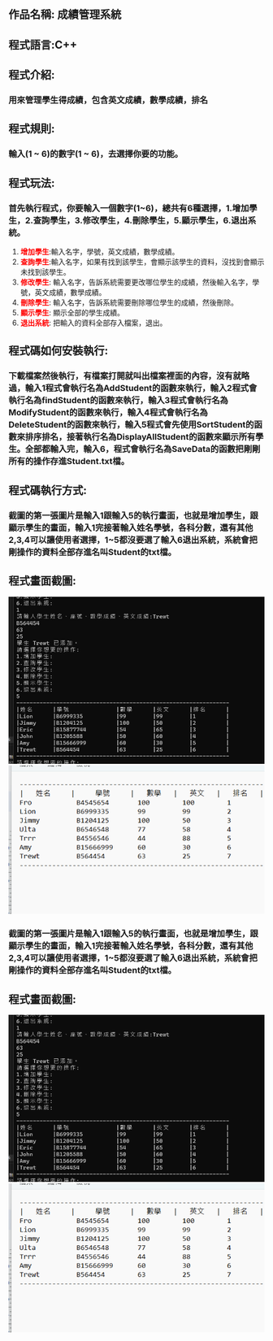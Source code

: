 
## <b>作品名稱:</b> 成績管理系統
## <b>程式語言:</b>C++
## <b>程式介紹</b>: 
### 用來管理學生得成績，包含英文成績，數學成績，排名
## <b>程式規則:</b>
### 輸入(1 ~ 6)的數字(1 ~ 6)，去選擇你要的功能。
## <b>程式玩法:</b>
### 首先執行程式，你要輸入一個數字(1~6)，總共有6種選擇，1.增加學生，2.查詢學生，3.修改學生，4.刪除學生，5.顯示學生，6.退出系統。

1. **<font color=#FF0000>增加學生</font>**:輸入名字，學號，英文成績，數學成績。
2. **<font color = red>查詢學生</font>**:輸入名字，如果有找到該學生，會顯示該學生的資料，沒找到會顯示未找到該學生。
3. **<font color = red>修改學生</font>**: 輸入名字，告訴系統需要更改哪位學生的成績，然後輸入名字，學號，英文成績，數學成績。
4. **<font color = red>刪除學生</font>**: 輸入名字，告訴系統需要刪除哪位學生的成績，然後刪除。
5. **<font color = red>顯示學生</font>**: 顯示全部的學生成績。
6. **<font color = red>退出系統</font>**: 把輸入的資料全部存入檔案，退出。
## <b>程式碼如何安裝執行:</b>
### 下載檔案然後執行，有檔案打開就叫出檔案裡面的內容，沒有就略過，輸入1程式會執行名為AddStudent的函數來執行，輸入2程式會執行名為findStudent的函數來執行，輸入3程式會執行名為ModifyStudent的函數來執行，輸入4程式會執行名為DeleteStudent的函數來執行，輸入5程式會先使用SortStudent的函數來排序排名，接著執行名為DisplayAllStudent的函數來顯示所有學生。全部都輸入完，輸入6，程式會執行名為SaveData的函數把剛剛所有的操作存進Student.txt檔。
## <b>程式碼執行方式:</b>
### 截圖的第一張圖片是輸入1跟輸入5的執行畫面，也就是增加學生，跟顯示學生的畫面，輸入1完接著輸入姓名學號，各科分數，還有其他2,3,4可以讓使用者選擇，1~5都沒要選了輸入6退出系統，系統會把剛操作的資料全部存進名叫Student的txt檔。
## <b>程式畫面截圖:</b>
![Alt text](https://github.com/jimmyye1118/1.Personal/blob/master/2023-05-07%20124939.png)
![Alt text](https://github.com/jimmyye1118/1.Personal/blob/master/%E8%9E%A2%E5%B9%95%E6%93%B7%E5%8F%96%E7%95%AB%E9%9D%A2%202023-05-20%20134713.png)

### 截圖的第一張圖片是輸入1跟輸入5的執行畫面，也就是增加學生，跟顯示學生的畫面，輸入1完接著輸入姓名學號，各科分數，還有其他2,3,4可以讓使用者選擇，1~5都沒要選了輸入6退出系統，系統會把剛操作的資料全部存進名叫Student的txt檔。
## <b>程式畫面截圖:</b>
![Alt text](https://github.com/jimmyye1118/1.Personal/blob/master/2023-05-07%20124939.png)
![Alt text](https://github.com/jimmyye1118/1.Personal/blob/master/%E8%9E%A2%E5%B9%95%E6%93%B7%E5%8F%96%E7%95%AB%E9%9D%A2%202023-05-20%20134713.png)
